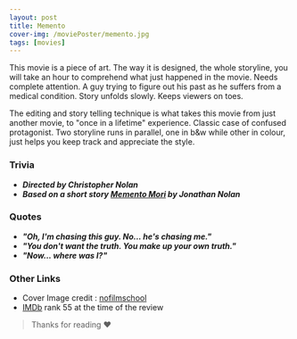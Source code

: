 ```yaml
---
layout: post
title: Memento
cover-img: /moviePoster/memento.jpg
tags: [movies]
---
```


This movie is a piece of art. The way it is designed, the whole storyline,
you will take an hour to comprehend what just happened in the movie.
Needs complete attention. A guy trying to figure out his past as he suffers
from a medical condition. Story unfolds slowly. Keeps viewers on toes.

The editing and story telling technique is what takes this movie from
just another movie, to "once in a lifetime" experience. Classic case of 
confused protagonist. Two storyline runs in parallel,
one in b&w while other in colour, just helps you keep track and appreciate the style.


### Trivia
* ***Directed by Christopher Nolan***
* ***Based on a short story [Memento Mori](https://en.wikipedia.org/wiki/Memento_Mori_(short_story)) by Jonathan Nolan***

### Quotes
* ***"Oh, I'm chasing this guy. No... he's chasing me."***
* ***"You don't want the truth. You make up your own truth."***
* ***"Now... where was I?"***

### Other Links
* Cover Image credit : [nofilmschool](https://nofilmschool.com/sites/default/files/styles/article_extra_wide/public/memento.jpg)
* [IMDb](https://www.imdb.com/title/tt0209144/) rank 55 at the time of the review



> Thanks for reading ❤